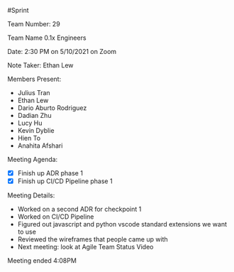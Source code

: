 #Sprint 

Team Number: 29

Team Name 0.1x Engineers

Date: 2:30 PM on 5/10/2021 on Zoom

Note Taker: Ethan Lew

Members Present:
- Julius Tran
- Ethan Lew
- Dario Aburto Rodriguez
- Dadian Zhu
- Lucy Hu
- Kevin Dyblie
- Hien To
- Anahita Afshari

Meeting Agenda:
- [x] Finish up ADR phase 1
- [x] Finish up CI/CD Pipeline phase 1

Meeting Details:
- Worked on a second ADR for checkpoint 1
- Worked on CI/CD Pipeline
- Figured out javascript and python vscode standard extensions we want to use
- Reviewed the wireframes that people came up with
- Next meeting: look at Agile Team Status Video

Meeting ended 4:08PM